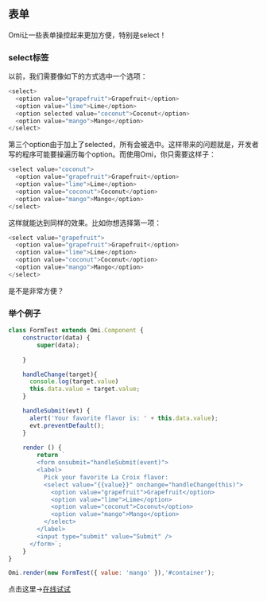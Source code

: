 <h2 id="表单">表单</h2>

Omi让一些表单操控起来更加方便，特别是select！

### select标签

以前，我们需要像如下的方式选中一个选项：

```js
<select>
  <option value="grapefruit">Grapefruit</option>
  <option value="lime">Lime</option>
  <option selected value="coconut">Coconut</option>
  <option value="mango">Mango</option>
</select>
```

第三个option由于加上了selected，所有会被选中。这样带来的问题就是，开发者写的程序可能要操遍历每个option。而使用Omi，你只需要这样子：

```js
<select value="coconut">
  <option value="grapefruit">Grapefruit</option>
  <option value="lime">Lime</option>
  <option value="coconut">Coconut</option>
  <option value="mango">Mango</option>
</select>
```

这样就能达到同样的效果。比如你想选择第一项：

```js
<select value="grapefruit">
  <option value="grapefruit">Grapefruit</option>
  <option value="lime">Lime</option>
  <option value="coconut">Coconut</option>
  <option value="mango">Mango</option>
</select>
```

是不是非常方便？

###  举个例子

```js
class FormTest extends Omi.Component {
    constructor(data) {
        super(data);
       
    }

    handleChange(target){
      console.log(target.value)
      this.data.value = target.value;
    }

    handleSubmit(evt) {
      alert('Your favorite flavor is: ' + this.data.value);
      evt.preventDefault();
    }
  
    render () {
        return `
        <form onsubmit="handleSubmit(event)">
        <label>
          Pick your favorite La Croix flavor:
          <select value="{{value}}" onchange="handleChange(this)">
            <option value="grapefruit">Grapefruit</option>
            <option value="lime">Lime</option>
            <option value="coconut">Coconut</option>
            <option value="mango">Mango</option>
          </select>
        </label>
        <input type="submit" value="Submit" />
      </form>`;
    }
}

Omi.render(new FormTest({ value: 'mango' }),'#container');
```
点击这里->[在线试试](http://alloyteam.github.io/omi/example/playground/index.html?code=class%20FormTest%20extends%20Omi.Component%20%7B%0A%20%20%20%20constructor(data)%20%7B%0A%20%20%20%20%20%20%20%20super(data)%3B%0A%20%20%20%20%20%20%20%0A%20%20%20%20%7D%0A%0A%20%20%20%20handleChange(target)%7B%0A%20%20%20%20%20%20console.log(target.value)%0A%20%20%20%20%20%20this.data.value%20%3D%20target.value%3B%0A%20%20%20%20%7D%0A%0A%20%20%20%20handleSubmit(evt)%20%7B%0A%20%20%20%20%20%20alert(%27Your%20favorite%20flavor%20is%3A%20%27%20%2B%20this.data.value)%3B%0A%20%20%20%20%20%20evt.preventDefault()%3B%0A%20%20%20%20%7D%0A%20%20%0A%20%20%20%20render%20()%20%7B%0A%20%20%20%20%20%20%20%20return%20%60%0A%20%20%20%20%20%20%20%20%3Cform%20onsubmit%3D%22handleSubmit(event)%22%3E%0A%20%20%20%20%20%20%20%20%3Clabel%3E%0A%20%20%20%20%20%20%20%20%20%20Pick%20your%20favorite%20La%20Croix%20flavor%3A%0A%20%20%20%20%20%20%20%20%20%20%3Cselect%20value%3D%22%7B%7Bvalue%7D%7D%22%20onchange%3D%22handleChange(this)%22%3E%0A%20%20%20%20%20%20%20%20%20%20%20%20%3Coption%20value%3D%22grapefruit%22%3EGrapefruit%3C%2Foption%3E%0A%20%20%20%20%20%20%20%20%20%20%20%20%3Coption%20value%3D%22lime%22%3ELime%3C%2Foption%3E%0A%20%20%20%20%20%20%20%20%20%20%20%20%3Coption%20value%3D%22coconut%22%3ECoconut%3C%2Foption%3E%0A%20%20%20%20%20%20%20%20%20%20%20%20%3Coption%20value%3D%22mango%22%3EMango%3C%2Foption%3E%0A%20%20%20%20%20%20%20%20%20%20%3C%2Fselect%3E%0A%20%20%20%20%20%20%20%20%3C%2Flabel%3E%0A%20%20%20%20%20%20%20%20%3Cinput%20type%3D%22submit%22%20value%3D%22Submit%22%20%2F%3E%0A%20%20%20%20%20%20%3C%2Fform%3E%60%3B%0A%20%20%20%20%7D%0A%7D%20%0A%0AOmi.render(new%20FormTest(%7B%20value%3A%20%27mango%27%20%7D)%2C%27%23container%27)%3B%20%20)